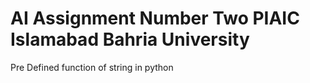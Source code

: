 # AI Assignment Number Two PIAIC Islamabad Bahria University
Pre Defined function of string in python 
